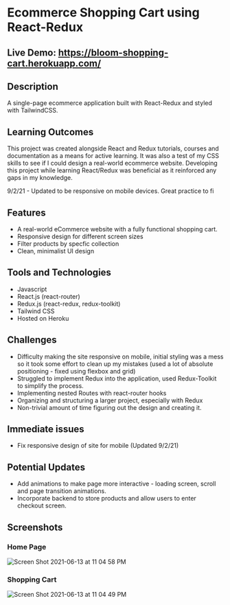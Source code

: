 # Ecommerce Shopping Cart using React-Redux
## Live Demo: https://bloom-shopping-cart.herokuapp.com/

## Description

A single-page ecommerce application built with React-Redux and styled with TailwindCSS.

## Learning Outcomes

This project was created alongside React and Redux tutorials, courses and documentation as a means for active learning. 
It was also a test of my CSS skills to see if I could design a real-world ecommerce website.
Developing this project while learning React/Redux was beneficial as it reinforced any gaps in my knowledge.

9/2/21 - Updated to be responsive on mobile devices. Great practice to fi

## Features
* A real-world eCommerce website with a fully functional shopping cart.
* Responsive design for different screen sizes
* Filter products by specfic collection
* Clean, minimalist UI design

## Tools and Technologies
* Javascript
* React.js (react-router)
* Redux.js (react-redux, redux-toolkit)
* Tailwind CSS
* Hosted on Heroku

## Challenges
* Difficulty making the site responsive on mobile, initial styling was a mess so it took some effort to clean up my mistakes (used a lot of absolute positioning - fixed using flexbox and grid)
* Struggled to implement Redux into the application, used Redux-Toolkit to simplify the process.
* Implementing nested Routes with react-router hooks
* Organizing and structuring a larger project, especially with Redux
* Non-trivial amount of time figuring out the design and creating it.

## Immediate issues
* Fix responsive design of site for mobile (Updated 9/2/21)

## Potential Updates
* Add animations to make page more interactive - loading screen, scroll and page transition animations.
* Incorporate backend to store products and allow users to enter checkout screen.

## Screenshots

### Home Page

![Screen Shot 2021-06-13 at 11 04 58 PM](https://user-images.githubusercontent.com/61437879/121846445-de822380-cc9b-11eb-89d7-be49156d2bf1.png)

### Shopping Cart
![Screen Shot 2021-06-13 at 11 04 49 PM](https://user-images.githubusercontent.com/61437879/121846443-dcb86000-cc9b-11eb-88fe-e5c4b3692d8f.png)
